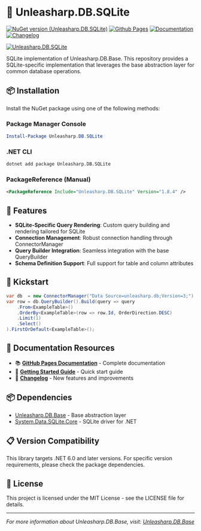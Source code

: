 ﻿# 💾 Unleasharp.DB.SQLite

[![NuGet version (Unleasharp.DB.SQLite)](https://img.shields.io/nuget/v/Unleasharp.DB.SQLite.svg?style=flat-square&logo=nuget)](https://www.nuget.org/packages/Unleasharp.DB.SQLite/)
[![Github Pages](https://img.shields.io/badge/home-Github_Pages_-blue?logo=github)](https://trabersoftware.github.io/Unleasharp.DB.Base)
[![Documentation](https://img.shields.io/badge/dev-Documentation-blue?logo=googledocs)](https://trabersoftware.github.io/Unleasharp.DB.Base/docs/)
[![Changelog](https://img.shields.io/badge/dev-Changelog-blue?logo=keepachangelog)](https://trabersoftware.github.io/Unleasharp.DB.Base/docs/changelog/)

[![Unleasharp.DB.SQLite](https://socialify.git.ci/TraberSoftware/Unleasharp.DB.SQLite/image?description=1&font=Inter&logo=https%3A%2F%2Fraw.githubusercontent.com%2FTraberSoftware%2FUnleasharp%2Frefs%2Fheads%2Fmain%2Fassets%2Flogo-small.png&name=1&owner=1&pattern=Circuit+Board&theme=Light)](https://github.com/TraberSoftware/Unleasharp.DB.SQLite)

SQLite implementation of Unleasharp.DB.Base. This repository provides a SQLite-specific implementation that leverages the base abstraction layer for common database operations.

## 📦 Installation

Install the NuGet package using one of the following methods:

### Package Manager Console
```powershell
Install-Package Unleasharp.DB.SQLite
```

### .NET CLI
```bash
dotnet add package Unleasharp.DB.SQLite
```

### PackageReference (Manual)
```xml
<PackageReference Include="Unleasharp.DB.SQLite" Version="1.8.4" />
```

## 🎯 Features

- **SQLite-Specific Query Rendering**: Custom query building and rendering tailored for SQLite
- **Connection Management**: Robust connection handling through ConnectorManager
- **Query Builder Integration**: Seamless integration with the base QueryBuilder
- **Schema Definition Support**: Full support for table and column attributes

## 🚀 Kickstart
```csharp
var db  = new ConnectorManager("Data Source=unleasharp.db;Version=3;")
var row = db.QueryBuilder().Build(query => query
    .From<ExampleTable>()
    .OrderBy<ExampleTable>(row => row.Id, OrderDirection.DESC)
    .Limit(1)
    .Select()
).FirstOrDefault<ExampleTable>();
```

## 📖 Documentation Resources

- 📚 **[GitHub Pages Documentation](https://trabersoftware.github.io/Unleasharp.DB.Base/docs/)** - Complete documentation
- 🎯 **[Getting Started Guide](https://trabersoftware.github.io/Unleasharp.DB.Base/docs/getting-started/)** - Quick start guide
- 📝 **[Changelog](https://trabersoftware.github.io/Unleasharp.DB.Base/docs/changelog/)** - New features and improvements

## 📦 Dependencies

- [Unleasharp.DB.Base](https://github.com/TraberSoftware/Unleasharp.DB.Base) - Base abstraction layer
- [System.Data.SQLite.Core](https://system.data.sqlite.org/home/doc/trunk/www/index.md) - SQLite driver for .NET

## 📋 Version Compatibility

This library targets .NET 6.0 and later versions. For specific version requirements, please check the package dependencies.

## 📄 License

This project is licensed under the MIT License - see the LICENSE file for details.

---

*For more information about Unleasharp.DB.Base, visit: [Unleasharp.DB.Base](https://github.com/TraberSoftware/Unleasharp.DB.Base)*